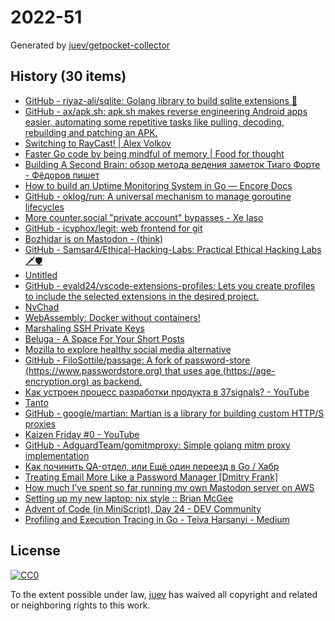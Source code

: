 # 2022-51

Generated by [juev/getpocket-collector](https://github.com/juev/getpocket-collector)

## History (30 items)

- [GitHub - riyaz-ali/sqlite: Golang library to build sqlite extensions :rocket:](https://github.com/riyaz-ali/sqlite)
- [GitHub - ax/apk.sh: apk.sh makes reverse engineering Android apps easier, automating some repetitive tasks like pulling, decoding, rebuilding and patching an APK.](https://github.com/ax/apk.sh)
- [Switching to RayCast! | Alex Volkov](https://typefully.com/altryne/switching-to-raycast-jXXQYLj)
- [Faster Go code by being mindful of memory | Food for thought](https://f4t.dev/software/go-performance-memory/)
- [Building A Second Brain: обзор метода ведения заметок Тиаго Форте - Фёдоров пишет](https://fedorovpishet.ru/basb/)
- [How to build an Uptime Monitoring System in Go — Encore Docs](https://encore.dev/docs/tutorials/uptime)
- [GitHub - oklog/run: A universal mechanism to manage goroutine lifecycles](https://github.com/oklog/run)
- [More counter.social "private account" bypasses - Xe Iaso](https://xeiaso.net/blog/more-coso-bypasses/)
- [GitHub - icyphox/legit: web frontend for git](https://github.com/icyphox/legit)
- [Bozhidar is on Mastodon - (think)](https://batsov.com/articles/2022/12/20/bozhidar-is-on-mastodon/)
- [GitHub - Samsar4/Ethical-Hacking-Labs: Practical Ethical Hacking Labs 🗡🛡](https://github.com/Samsar4/Ethical-Hacking-Labs)
- [Untitled](https://www.uber.com/de/blog/devpod-improving-developer-productivity-at-uber/)
- [GitHub - evald24/vscode-extensions-profiles: Lets you create profiles to include the selected extensions in the desired project.](https://github.com/evald24/vscode-extensions-profiles)
- [NvChad](https://nvchad.com)
- [WebAssembly: Docker without containers!](https://wasmlabs.dev/articles/docker-without-containers/)
- [Marshaling SSH Private Keys](https://charm.sh/blog/ssh-key-marshal/)
- [Beluga - A Space For Your Short Posts](https://beluga.social)
- [Mozilla to explore healthy social media alternative](https://blog.mozilla.org/en/mozilla/mozilla-launch-fediverse-instance-social-media-alternative/)
- [GitHub - FiloSottile/passage: A fork of password-store (https://www.passwordstore.org) that uses age (https://age-encryption.org) as backend.](https://github.com/FiloSottile/passage)
- [Как устроен процесс разработки продукта в 37signals? - YouTube](https://www.youtube.com/watch?v=kzM3WCQ7YkE)
- [Tanto](https://ronindojo.io/en/tanto)
- [GitHub - google/martian: Martian is a library for building custom HTTP/S proxies](https://github.com/google/martian)
- [Kaizen Friday #0 - YouTube](https://www.youtube.com/watch?v=Cj-VR_CW1pQ)
- [GitHub - AdguardTeam/gomitmproxy: Simple golang mitm proxy implementation](https://github.com/AdguardTeam/gomitmproxy)
- [Как починить QA-отдел, или Ещё один переезд в Go / Хабр](https://habr.com/ru/companies/ozontech/articles/707092/)
- [Treating Email More Like a Password Manager  [Dmitry Frank]](https://dmitryfrank.com/articles/treating_email_more_like_a_password_manager)
- [How much I’ve spent so far running my own Mastodon server on AWS](https://www.micahwalter.com/how-much-ive-spent-so-far-running-my-own-mastodon-server-on-aws/)
- [Setting up my new laptop: nix style :: Brian McGee](https://bmcgee.ie/posts/2022/12/setting-up-my-new-laptop-nix-style/)
- [Advent of Code (in MiniScript), Day 24 - DEV Community](https://dev.to/joestrout/advent-of-code-in-miniscript-day-24-44fe)
- [Profiling and Execution Tracing in Go - Teiva Harsanyi - Medium](https://teivah.medium.com/profiling-and-execution-tracing-in-go-a5e646970f5b)

## License

[![CC0](https://mirrors.creativecommons.org/presskit/buttons/88x31/svg/cc-zero.svg)](https://creativecommons.org/publicdomain/zero/1.0/)

To the extent possible under law, [juev](https://github.com/juev) has waived all copyright and related or neighboring rights to this work.

